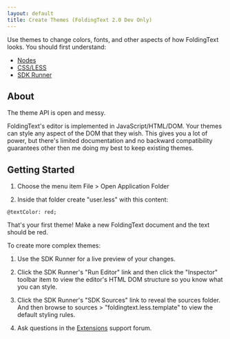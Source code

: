 ```yaml
---
layout: default
title: Create Themes (FoldingText 2.0 Dev Only)
---
```

Use themes to change colors, fonts, and other aspects of how FoldingText looks. You should first understand:

- [Nodes](../nodes)
- [CSS/LESS](http://www.lesscss.org/)
- [SDK Runner](../runner)

## About

The theme API is open and messy.

FoldingText's editor is implemented in JavaScript/HTML/DOM. Your themes can style any aspect of the DOM that they wish. This gives you a lot of power, but there's limited documentation and no backward compatibility guarantees other then me doing my best to keep existing themes.

## Getting Started

1. Choose the menu item File > Open Application Folder

2. Inside that folder create "user.less" with this content:

```less
@textColor: red;
```

That's your first theme! Make a new FoldingText document and the text should be red.

To create more complex themes:

1. Use the SDK Runner for a live preview of your changes.

2. Click the SDK Runner's "Run Editor" link and then click the "Inspector" toolbar item to view the editor's HTML DOM structure so you know what you can style.

3. Click the SDK Runner's "SDK Sources" link to reveal the sources folder. And then browse to sources > "foldingtext.less.template" to view the default styling rules.

4. Ask questions in the [Extensions](http://support.foldingtext.com/discussions/extensions) support forum.